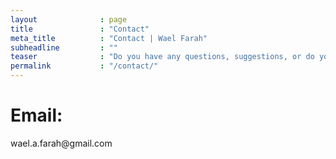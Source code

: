 ```yaml
---
layout              : page
title               : "Contact"
meta_title          : "Contact | Wael Farah"
subheadline         : ""
teaser              : "Do you have any questions, suggestions, or do you think we can collaborate?"
permalink           : "/contact/"
---
```

# Email:
<style type="text/css">
span.spamprotection {display:none;}
</style>

<p>
wae<!--- spam.bot@stayaway.com -->l.a.far<!-- abc@def -->a<span class="spamprotection">SOME LETTERS</span>h@gma<!-- @abc.com -->il.com
</p>
